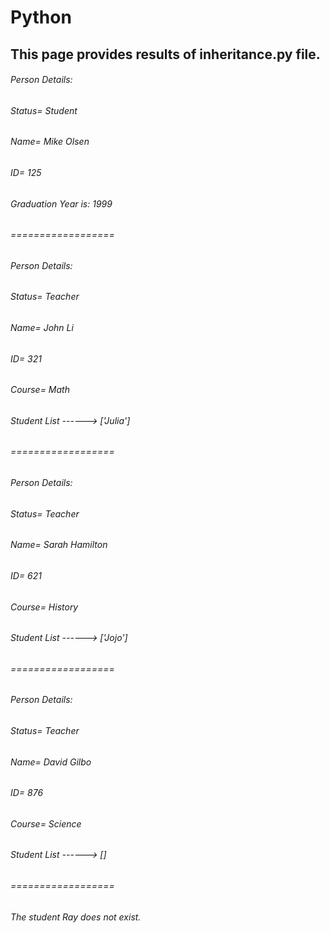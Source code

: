 # Python

## This page provides results of inheritance.py file.



###### Person Details:
  ###### Status= Student
  ###### Name= Mike Olsen
  ###### ID= 125
  ###### Graduation Year is: 1999
###### ==================
###### Person Details:
 ###### Status= Teacher
  ###### Name= John Li
  ###### ID= 321
  ###### Course= Math
  ###### Student List ------> ['Julia']
###### ==================
###### Person Details:
  ###### Status= Teacher
  ###### Name= Sarah Hamilton
  ###### ID= 621
  ###### Course= History
  ###### Student List ------> ['Jojo']
###### ==================
###### Person Details:
  ###### Status= Teacher
  ###### Name= David Gilbo
  ###### ID= 876
  ###### Course= Science
  ###### Student List ------> []
###### ==================
###### The student Ray does not exist.